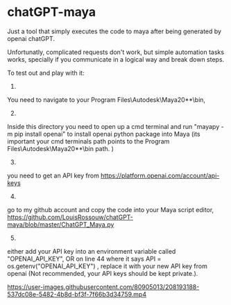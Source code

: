 # chatGPT-maya

Just a tool that simply executes the code to maya after being generated by openai chatGPT.

Unfortunatly, complicated requests don't work,
but simple automation tasks works, specially if you communicate in a logical way and break down steps.

To test out and play with it:

1. 
You need to navigate to your Program Files\Autodesk\Maya20**\bin,

2. 
Inside this directory you need to open up a cmd terminal and run "mayapy -m pip install openai" to install openai python package into Maya (its important your cmd terminals path points to the Program Files\Autodesk\Maya20**\bin path. )

3. 
you need to get an API key from https://platform.openai.com/account/api-keys

4. 
go to my github account and copy the code into your Maya script editor,
https://github.com/LouisRossouw/chatGPT-maya/blob/master/ChatGPT_Maya.py

5. 
either add your API key into an environment variable called "OPENAI_API_KEY", OR on line 44 where it says  API = os.getenv("OPENAI_API_KEY") , replace it with your new API key from openai (Not recommended, your API keys should be kept private.).


https://user-images.githubusercontent.com/80905013/208193188-537dc08e-5482-4b8d-bf3f-7f66b3d34759.mp4

